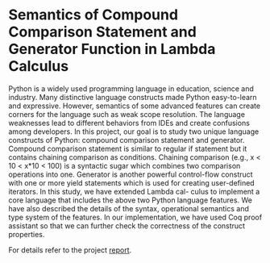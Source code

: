 # Semantics of Compound Comparison Statement and Generator Function in Lambda Calculus

Python is a widely used programming language in education, science and industry. Many distinctive language constructs made Python easy-to-learn and expressive. However, semantics of some advanced features can create corners for the language such as weak scope resolution. The language weaknesses lead to different behaviors from IDEs and create confusions among developers. In this project, our goal is to study two unique language constructs of Python: compound comparison statement and generator. Compound comparison statement is similar to regular if statement but it contains chaining comparison as conditions. Chaining comparison (e.g., x < 10 < x*10 < 100) is a syntactic sugar which combines two comparison operations into one. Generator is another powerful control-flow construct with one or more yield statements which is used for creating user-defined iterators. In this study, we have extended Lambda cal- culus to implement a core language that includes the above two Python language features. We have also described the details of the syntax, operational semantics and type system of the features. In our implementation, we have used Coq proof assistant so that we can further check the correctness of the construct properties.

For details refer to the project [report](report.pdf).